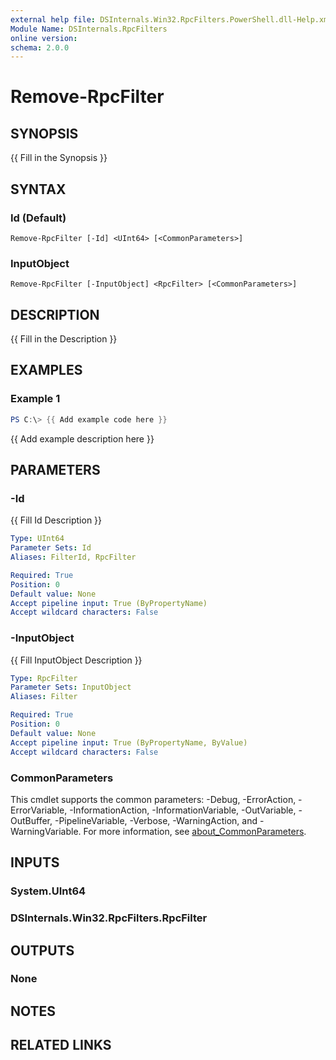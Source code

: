 ```yaml
---
external help file: DSInternals.Win32.RpcFilters.PowerShell.dll-Help.xml
Module Name: DSInternals.RpcFilters
online version:
schema: 2.0.0
---
```


# Remove-RpcFilter

## SYNOPSIS
{{ Fill in the Synopsis }}

## SYNTAX

### Id (Default)
```
Remove-RpcFilter [-Id] <UInt64> [<CommonParameters>]
```

### InputObject
```
Remove-RpcFilter [-InputObject] <RpcFilter> [<CommonParameters>]
```

## DESCRIPTION
{{ Fill in the Description }}

## EXAMPLES

### Example 1
```powershell
PS C:\> {{ Add example code here }}
```

{{ Add example description here }}

## PARAMETERS

### -Id
{{ Fill Id Description }}

```yaml
Type: UInt64
Parameter Sets: Id
Aliases: FilterId, RpcFilter

Required: True
Position: 0
Default value: None
Accept pipeline input: True (ByPropertyName)
Accept wildcard characters: False
```

### -InputObject
{{ Fill InputObject Description }}

```yaml
Type: RpcFilter
Parameter Sets: InputObject
Aliases: Filter

Required: True
Position: 0
Default value: None
Accept pipeline input: True (ByPropertyName, ByValue)
Accept wildcard characters: False
```

### CommonParameters
This cmdlet supports the common parameters: -Debug, -ErrorAction, -ErrorVariable, -InformationAction, -InformationVariable, -OutVariable, -OutBuffer, -PipelineVariable, -Verbose, -WarningAction, and -WarningVariable. For more information, see [about_CommonParameters](http://go.microsoft.com/fwlink/?LinkID=113216).

## INPUTS

### System.UInt64
### DSInternals.Win32.RpcFilters.RpcFilter
## OUTPUTS

### None
## NOTES

## RELATED LINKS
